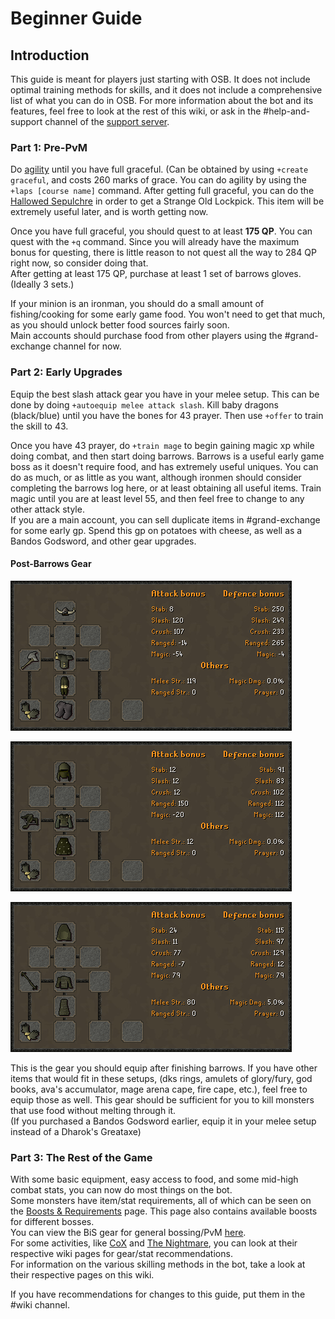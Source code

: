 # Beginner Guide

## Introduction

This guide is meant for players just starting with OSB. It does not include optimal training methods for skills, and it does not include a comprehensive list of what you can do in OSB. For more information about the bot and its features, feel free to look at the rest of this wiki, or ask in the \#help-and-support channel of the [support server](https://discord.com/invite/ob).

### Part 1: Pre-PvM

Do [agility](https://wiki.oldschool.gg/skills/agility) until you have full graceful. \(Can be obtained by using `+create graceful`, and costs 260 marks of grace. You can do agility by using the `+laps [course name]` command. After getting full graceful, you can do the [Hallowed Sepulchre](https://wiki.oldschool.gg/skills/agility/hallowed-sepulchre) in order to get a Strange Old Lockpick. This item will be extremely useful later, and is worth getting now.  
  
Once you have full graceful, you should quest to at least **175 QP**. You can quest with the `+q` command. Since you will already have the maximum bonus for questing, there is little reason to not quest all the way to 284 QP right now, so consider doing that.  
After getting at least 175 QP, purchase at least 1 set of barrows gloves. \(Ideally 3 sets.\)  
  
If your minion is an ironman, you should do a small amount of fishing/cooking for some early game food. You won't need to get that much, as you should unlock better food sources fairly soon.  
Main accounts should purchase food from other players using the \#grand-exchange channel for now.

### Part 2: Early Upgrades

Equip the best slash attack gear you have in your melee setup. This can be done by doing `+autoequip melee attack slash`. Kill baby dragons \(black/blue\) until you have the bones for 43 prayer. Then use `+offer` to train the skill to 43.  
  
Once you have 43 prayer, do `+train mage` to begin gaining magic xp while doing combat, and then start doing barrows. Barrows is a useful early game boss as it doesn't require food, and has extremely useful uniques. You can do as much, or as little as you want, although ironmen should consider completing the barrows log here, or at least obtaining all useful items. Train magic until you are at least level 55, and then feel free to change to any other attack style.  
If you are a main account, you can sell duplicate items in \#grand-exchange for some early gp. Spend this gp on potatoes with cheese, as well as a Bandos Godsword, and other gear upgrades.

#### Post-Barrows Gear

![](../.gitbook/assets/beginnergearmelee.png)

![](../.gitbook/assets/beginnergearrange.png)

![](../.gitbook/assets/beginnergearmage.png)

This is the gear you should equip after finishing barrows. If you have other items that would fit in these setups, \(dks rings, amulets of glory/fury, god books, ava's accumulator, mage arena cape, fire cape, etc.\), feel free to equip those as well. This gear should be sufficient for you to kill monsters that use food without melting through it.  
\(If you purchased a Bandos Godsword earlier, equip it in your melee setup instead of a Dharok's Greataxe\)

### Part 3: The Rest of the Game

With some basic equipment, easy access to food, and some mid-high combat stats, you can now do most things on the bot.  
Some monsters have item/stat requirements, all of which can be seen on the [Boosts & Requirements](https://wiki.oldschool.gg/bosses/boosts-and-requirements) page. This page also contains available boosts for different bosses.  
You can view the BiS gear for general bossing/PvM [here](https://wiki.oldschool.gg/skills/slayer/slayer-misc#best-gear-for-slayer).  
For some activities, like [CoX](https://wiki.oldschool.gg/bosses/cox-raids/cox-gear-setups) and [The Nightmare](https://wiki.oldschool.gg/bosses/nightmare-of-ashihama), you can look at their respective wiki pages for gear/stat recommendations.  
For information on the various skilling methods in the bot, take a look at their respective pages on this wiki.

If you have recommendations for changes to this guide, put them in the \#wiki channel.

